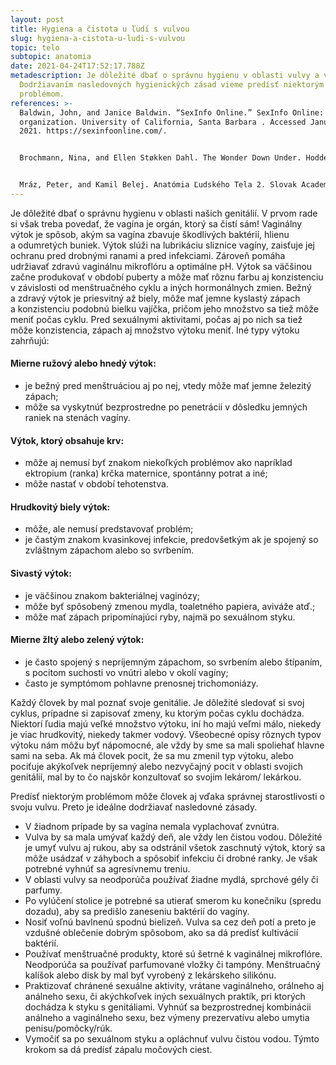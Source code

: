 ```yaml
---
layout: post
title: Hygiena a čistota u ľudí s vulvou
slug: hygiena-a-cistota-u-ludi-s-vulvou
topic: telo
subtopic: anatomia
date: 2021-04-24T17:52:17.788Z
metadescription: Je dôležité dbať o správnu hygienu v oblasti vulvy a vagíny.
  Dodržiavaním nasledovných hygienických zásad vieme predísť niektorým
  problémom.
references: >-
  Baldwin, John, and Janice Baldwin. “SexInfo Online.” SexInfo Online: nonprofit
  organization. University of California, Santa Barbara . Accessed January 1,
  2021. https://sexinfoonline.com/. 


  Brochmann, Nina, and Ellen Støkken Dahl. The Wonder Down Under. Hodder &amp; Stoughton, 2018. 


  Mráz, Peter, and Kamil Belej. Anatómia Ľudského Tela 2. Slovak Academic Press, 2016.
---
```

Je dôležité dbať o správnu hygienu v oblasti našich genitálií. V prvom rade si však treba povedať, že vagína je orgán, ktorý sa čistí sám! Vaginálny výtok je spôsob, akým sa vagína zbavuje škodlivých baktérií, hlienu a odumretých buniek. Výtok slúži na lubrikáciu sliznice vagíny, zaisťuje jej ochranu pred drobnými ranami a pred infekciami. Zároveň pomáha udržiavať zdravú vaginálnu mikroflóru a optimálne pH. Výtok sa väčšinou začne produkovať v období puberty a môže mať rôznu farbu aj konzistenciu v závislosti od menštruačného cyklu a iných hormonálnych zmien. Bežný a zdravý výtok je priesvitný až biely, môže mať jemne kyslastý zápach a konzistenciu podobnú bielku vajíčka, pričom jeho množstvo sa tiež môže meniť počas cyklu. Pred sexuálnymi aktivitami, počas aj po nich sa tiež môže konzistencia, zápach aj množstvo výtoku meniť. Iné typy výtoku zahrňujú:

#### Mierne ružový alebo hnedý výtok:

* je bežný pred menštruáciou aj po nej, vtedy môže mať jemne železitý zápach;
* môže sa vyskytnúť bezprostredne po penetrácii v dôsledku jemných raniek na stenách vagíny.

#### Výtok, ktorý obsahuje krv:

* môže aj nemusí byť znakom niekoľkých problémov ako napríklad ektropium (ranka) krčka maternice, spontánny potrat a iné;
* môže nastať v období tehotenstva.

#### Hrudkovitý biely výtok:

* môže, ale nemusí predstavovať problém;
* je častým znakom kvasinkovej infekcie, predovšetkým ak je spojený so zvláštnym zápachom alebo so svrbením.

#### Sivastý výtok:

* je väčšinou znakom bakteriálnej vaginózy;
* môže byť spôsobený zmenou mydla, toaletného papiera, aviváže atď.;
* môže mať zápach pripomínajúci ryby, najmä po sexuálnom styku.

#### Mierne žltý alebo zelený výtok:

* je často spojený s nepríjemným zápachom, so svrbením alebo štípaním, s pocitom suchosti vo vnútri alebo v okolí vagíny;
* často je symptómom pohlavne prenosnej trichomoniázy.

<div class='f-telo box-post'>

Každý človek by mal poznať svoje genitálie. Je dôležité sledovať si svoj cyklus, prípadne si zapisovať zmeny, ku ktorým počas cyklu dochádza. Niektorí ľudia majú veľké množstvo výtoku, iní ho majú veľmi málo, niekedy je viac hrudkovitý, niekedy takmer vodový. Všeobecné opisy rôznych typov výtoku nám môžu byť nápomocné, ale vždy by sme sa mali spoliehať hlavne sami na seba. Ak má človek pocit, že sa mu zmenil typ výtoku, alebo pociťuje akýkoľvek nepríjemný alebo nezvyčajný pocit v oblasti svojich genitálií, mal by to čo najskôr konzultovať so svojim lekárom/ lekárkou.

</div>

Predísť niektorým problémom môže človek aj vďaka správnej starostlivosti o svoju vulvu. Preto je ideálne dodržiavať nasledovné zásady. 

* V žiadnom prípade by sa vagína nemala vyplachovať zvnútra.
* Vulva by sa mala umývať každý deň, ale vždy len čistou vodou. Dôležité je umyť vulvu aj rukou, aby sa odstránil všetok zaschnutý výtok, ktorý sa môže usádzať v záhyboch a spôsobiť infekciu či drobné ranky. Je však potrebné vyhnúť sa agresívnemu treniu.  
* V oblasti vulvy sa neodporúča používať žiadne mydlá, sprchové gély či parfumy. 
* Po vylúčení stolice je potrebné sa utierať smerom ku konečníku (spredu dozadu), aby sa predišlo zaneseniu baktérií do vagíny. 
* Nosiť voľnú bavlnenú spodnú bielizeň. Vulva sa cez deň potí a preto je vzdušné oblečenie dobrým spôsobom, ako sa dá predísť kultivácií baktérií. 
* Používať menštruačné produkty, ktoré sú šetrné k vaginálnej mikroflóre. Neodporúča sa používať parfumované vložky či tampóny. Menštruačný kalíšok alebo disk by mal byť vyrobený z lekárskeho silikónu. 
* Praktizovať chránené sexuálne aktivity, vrátane vaginálneho, orálneho aj análneho sexu, či akýchkoľvek iných sexuálnych praktík, pri ktorých dochádza k styku s genitáliami. Vyhnúť sa bezprostrednej kombinácii análneho a vaginálneho sexu, bez výmeny prezervatívu alebo umytia penisu/pomôcky/rúk.
* Vymočiť sa po sexuálnom styku a opláchnuť vulvu čistou vodou. Týmto krokom sa dá predísť zápalu močových ciest.